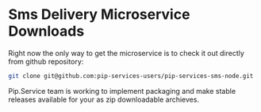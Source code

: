 # Sms Delivery Microservice Downloads

Right now the only way to get the microservice is to check it out directly from github repository:

```bash
git clone git@github.com:pip-services-users/pip-services-sms-node.git
```

Pip.Service team is working to implement packaging and make stable releases available for your 
as zip downloadable archieves.